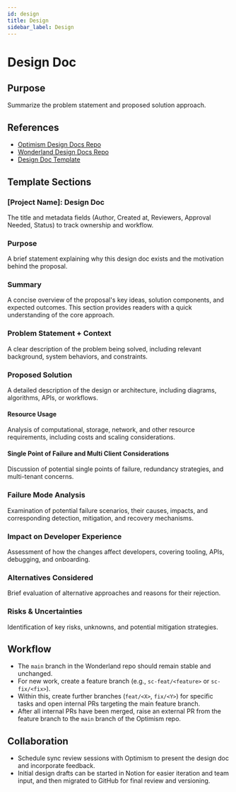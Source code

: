 ```yaml
---
id: design
title: Design
sidebar_label: Design
---
```


# Design Doc

## Purpose

Summarize the problem statement and proposed solution approach.

## References

- [Optimism Design Docs Repo](https://github.com/ethereum-optimism/design-docs)
- [Wonderland Design Docs Repo](https://github.com/defi-wonderland/design-docs)
- [Design Doc Template](https://github.com/ethereum-optimism/design-docs/blob/main/assets/design-doc-template.md)

## Template Sections

### [Project Name]: Design Doc

The title and metadata fields (Author, Created at, Reviewers, Approval Needed, Status) to track ownership and workflow.

### Purpose

A brief statement explaining why this design doc exists and the motivation behind the proposal.

### Summary

A concise overview of the proposal's key ideas, solution components, and expected outcomes. This section provides readers with a quick understanding of the core approach.

### Problem Statement + Context

A clear description of the problem being solved, including relevant background, system behaviors, and constraints.

### Proposed Solution

A detailed description of the design or architecture, including diagrams, algorithms, APIs, or workflows.

#### Resource Usage

Analysis of computational, storage, network, and other resource requirements, including costs and scaling considerations.

#### Single Point of Failure and Multi Client Considerations

Discussion of potential single points of failure, redundancy strategies, and multi-tenant concerns.

### Failure Mode Analysis

Examination of potential failure scenarios, their causes, impacts, and corresponding detection, mitigation, and recovery mechanisms.

### Impact on Developer Experience

Assessment of how the changes affect developers, covering tooling, APIs, debugging, and onboarding.

### Alternatives Considered

Brief evaluation of alternative approaches and reasons for their rejection.

### Risks & Uncertainties

Identification of key risks, unknowns, and potential mitigation strategies.

## Workflow

- The `main` branch in the Wonderland repo should remain stable and unchanged.
- For new work, create a feature branch (e.g., `sc-feat/<feature>` or `sc-fix/<fix>`).
- Within this, create further branches (`feat/<X>`, `fix/<Y>`) for specific tasks and open internal PRs targeting the main feature branch.
- After all internal PRs have been merged, raise an external PR from the feature branch to the `main` branch of the Optimism repo.

## Collaboration

- Schedule sync review sessions with Optimism to present the design doc and incorporate feedback.
- Initial design drafts can be started in Notion for easier iteration and team input, and then migrated to GitHub for final review and versioning.
